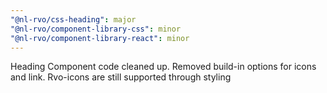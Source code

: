 ```yaml
---
"@nl-rvo/css-heading": major
"@nl-rvo/component-library-css": minor
"@nl-rvo/component-library-react": minor
---
```


Heading Component code cleaned up. Removed build-in options for icons and link. Rvo-icons are still supported through styling
